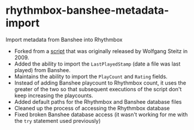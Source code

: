 # rhythmbox-banshee-metadata-import
Import metadata from Banshee into Rhythmbox

* Forked from a [script](https://code.google.com/archive/p/rhythmbox-banshee-import/) that was originally released by Wolfgang Steitz in 2009.
* Added the ability to import the `LastPlayedStamp` (date a file was last played) from Banshee.
* Maintains the ability to import the `PlayCount` and `Rating` fields.
* Instead of adding Banshee playcount to Rhythmbox count, it uses the greater of the two so that subsequent executions of the script don't keep increasing the playcounts.
* Added default paths for the Rhythmbox and Banshee database files
* Cleaned up the process of accessing the Rhythmbox database
* Fixed broken Banshee database access (it wasn't working for me with the `try` statement used previously)

